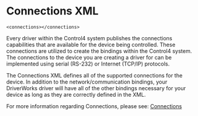 
# Connections XML

`<connections></connections>`

Every driver within the Control4 system publishes the connections capabilities that are available for the device being controlled. These connections are utilized to create the bindings within the Control4 system. The connections to the device you are creating a driver for can be implemented using serial (RS-232) or Internet (TCP/IP) protocols.

The Connections XML defines all of the supported connections for the device. In addition to the network/communication bindings, your DriverWorks driver will have all of the other bindings necessary for your device  as long as they are correctly defined in the <connections>  XML. 

For more information regarding Connections, please see: [Connections][1]

[1]:	https://snap-one.github.io/docs-driverworks-fundamentals/#connections